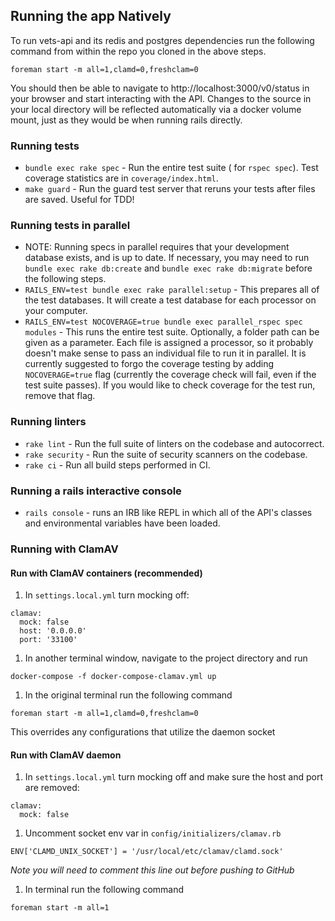 ## Running the app Natively

To run vets-api and its redis and postgres dependencies run the following command from within the repo you cloned in the above steps.

```
foreman start -m all=1,clamd=0,freshclam=0
```

You should then be able to navigate to http://localhost:3000/v0/status in your browser and start interacting with the API. Changes to the source in your local directory will be reflected automatically via a docker volume mount, just as they would be when running rails directly.

### Running tests

- `bundle exec rake spec` - Run the entire test suite  ( for `rspec spec`). Test coverage statistics are in `coverage/index.html`.
- `make guard` - Run the guard test server that reruns your tests after files are saved. Useful for TDD!

### Running tests in parallel

- NOTE: Running specs in parallel requires that your development database exists, and is up to date. If necessary, you may need to run `bundle exec rake db:create` and `bundle exec rake db:migrate` before the following steps.
- `RAILS_ENV=test bundle exec rake parallel:setup` - This prepares all of the test databases. It will create a test database for each processor on your computer.
- `RAILS_ENV=test NOCOVERAGE=true bundle exec parallel_rspec spec modules` - This runs the entire test suite. Optionally, a folder path can be given as a parameter. Each file is assigned a processor, so it probably doesn't make sense to pass an individual file to run it in parallel. It is currently suggested to forgo the coverage testing by adding `NOCOVERAGE=true` flag (currently the coverage check will fail, even if the test suite passes). If you would like to check coverage for the test run, remove that flag.

### Running linters

- `rake lint` - Run the full suite of linters on the codebase and autocorrect.
- `rake security` - Run the suite of security scanners on the codebase.
- `rake ci` - Run all build steps performed in CI.

### Running a rails interactive console

- `rails console` -  runs an IRB like REPL in which all of the API's classes and environmental variables have been loaded.

### Running with ClamAV

#### Run with ClamAV containers (recommended)

1. In `settings.local.yml` turn mocking off:
```
clamav:
  mock: false
  host: '0.0.0.0'
  port: '33100'
```

1. In another terminal window, navigate to the project directory and run 
```
docker-compose -f docker-compose-clamav.yml up
```

1. In the original terminal run the following command
```
foreman start -m all=1,clamd=0,freshclam=0
```

This overrides any configurations that utilize the daemon socket

#### Run with ClamAV daemon

1. In `settings.local.yml` turn mocking off and make sure the host and port are removed:
```
clamav:
  mock: false
```

1. Uncomment socket env var in `config/initializers/clamav.rb`

```
ENV['CLAMD_UNIX_SOCKET'] = '/usr/local/etc/clamav/clamd.sock'
```

*Note you will need to comment this line out before pushing to GitHub*

1. In terminal run the following command
```
foreman start -m all=1
```
